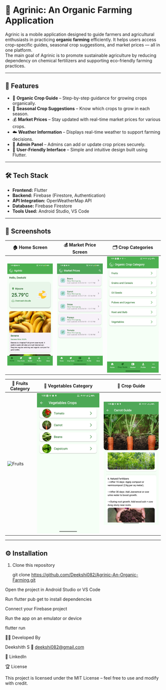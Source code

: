 
# 🌿 Agrinic: An Organic Farming Application

Agrinic is a mobile application designed to guide farmers and agricultural enthusiasts in practicing **organic farming** efficiently. It helps users access crop-specific guides, seasonal crop suggestions, and market prices — all in one platform.  
The main goal of Agrinic is to promote sustainable agriculture by reducing dependency on chemical fertilizers and supporting eco-friendly farming practices.

---

## 🚀 Features

- 🌱 **Organic Crop Guide** – Step-by-step guidance for growing crops organically.  
- 📅 **Seasonal Crop Suggestions** – Know which crops to grow in each season.  
- 💰 **Market Prices** – Stay updated with real-time market prices for various crops.  
- ☁️ **Weather Information** – Displays real-time weather to support farming decisions.  
- 🔐 **Admin Panel** – Admins can add or update crop prices securely.  
- 🧭 **User-Friendly Interface** – Simple and intuitive design built using Flutter.

---

## 🛠️ Tech Stack

- **Frontend:** Flutter  
- **Backend:** Firebase (Firestore, Authentication)  
- **API Integration:** OpenWeatherMap API  
- **Database:** Firebase Firestore  
- **Tools Used:** Android Studio, VS Code  

---

## 📸 Screenshots  

| 🏠 Home Screen | 💰 Market Price Screen | 🗂️ Crop Categories |
|----------------|------------------------|--------------------|
| ![Home Screen](screenshots/home.jpg) | ![Market Price](screenshots/price.jpg) | ![Categories](screenshots/category.jpg) |

| 🍎 Fruits Category | 🥕 Vegetables Category | 📖 Crop Guide |
|--------------------|------------------------|---------------|
| ![Fruits](screenshots/fruits.jpg) | ![Vegetables](screenshots/vegetables.jpg) | ![Guide](screenshots/guide.jpg) |

---

## ⚙️ Installation

1. Clone this repository  
   
   git clone https://github.com/Deekshi082/Agrinic-An-Organic-Farming.git


Open the project in Android Studio or VS Code

Run flutter pub get to install dependencies

Connect your Firebase project

Run the app on an emulator or device

flutter run

👨‍💻 Developed By

Deekshith S
📧 deekshi082@gmail.com

🔗 LinkedIn

🏆 License

This project is licensed under the MIT License – feel free to use and modify with credit.
